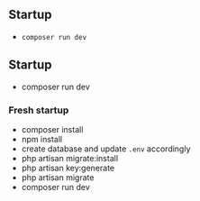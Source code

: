 ## Startup
* `composer run dev`
## Startup
* composer run dev

### Fresh startup
* composer install
* npm install
* create database and update `.env` accordingly
* php artisan migrate:install
* php artisan key:generate
* php artisan migrate
* composer run dev
